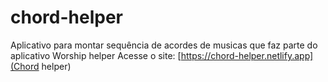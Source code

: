 # chord-helper
Aplicativo para montar sequência de acordes de musicas que faz parte do aplicativo Worship helper
Acesse o site:
[https://chord-helper.netlify.app](Chord helper)
